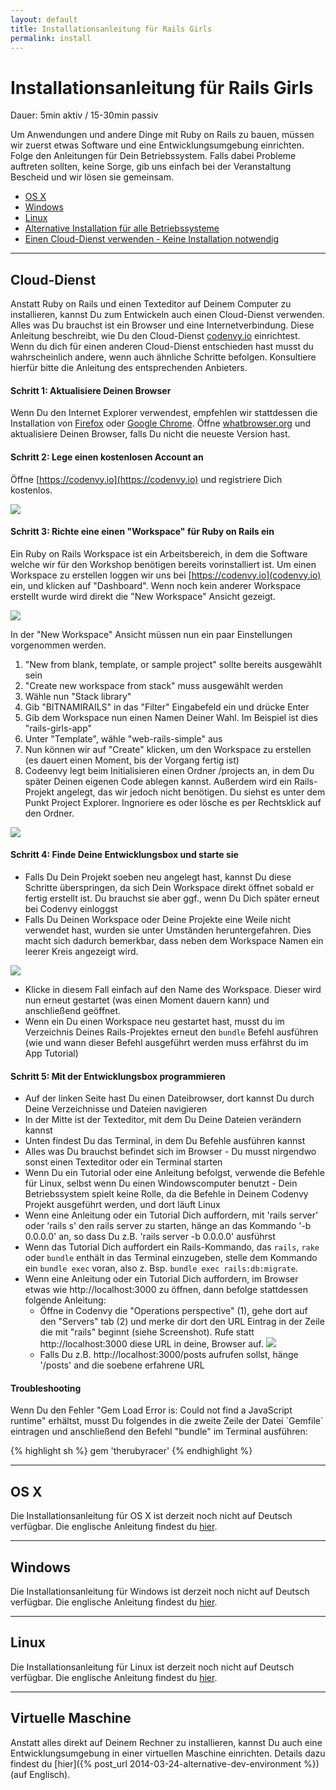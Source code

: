 ```yaml
---
layout: default
title: Installationsanleitung für Rails Girls
permalink: install
---
```


# Installationsanleitung für Rails Girls
<span class="muted">Dauer: 5min aktiv / 15-30min passiv</span>

Um Anwendungen und andere Dinge mit Ruby on Rails zu bauen, müssen wir zuerst etwas Software und eine Entwicklungsumgebung einrichten. Folge den Anleitungen für Dein Betriebssystem. Falls dabei Probleme auftreten sollten, keine Sorge, gib uns einfach bei der Veranstaltung Bescheid und wir lösen sie gemeinsam.

* [OS X](#os-x)
* [Windows](#windows)
* [Linux](#linux)
* [Alternative Installation für alle Betriebssysteme](#virtuelle-maschine)
* [Einen Cloud-Dienst verwenden - Keine Installation notwendig](#cloud-dienst)

<hr />

## Cloud-Dienst

Anstatt Ruby on Rails und einen Texteditor auf Deinem Computer zu installieren, kannst Du zum Entwickeln auch einen Cloud-Dienst verwenden. Alles was Du brauchst ist ein Browser und eine Internetverbindung. Diese Anleitung beschreibt, wie Du den Cloud-Dienst [codenvy.io](https://codenvy.io) einrichtest. Wenn du dich für einen anderen Cloud-Dienst entschieden hast musst du wahrscheinlich andere, wenn auch ähnliche Schritte befolgen. Konsultiere hierfür bitte die Anleitung des entsprechenden Anbieters.

#### Schritt 1: Aktualisiere Deinen Browser

Wenn Du den Internet Explorer verwendest, empfehlen wir stattdessen die Installation von [Firefox](https://mozilla.org/firefox) oder [Google Chrome](https://google.com/chrome). Öffne [whatbrowser.org](https://whatbrowser.org) und aktualisiere Deinen Browser, falls Du nicht die neueste Version hast.


#### Schritt 2: Lege einen kostenlosen Account an

Öffne [https://codenvy.io](https://codenvy.io) und registriere Dich kostenlos.


![](/images/install/create-account.jpg)


#### Schritt 3: Richte eine einen "Workspace" für Ruby on Rails ein

Ein Ruby on Rails Workspace ist ein Arbeitsbereich, in dem die Software welche wir für den Workshop benötigen bereits vorinstalliert ist. Um einen Workspace zu erstellen loggen wir uns bei [https://codenvy.io](codenvy.io) ein, und klicken auf "Dashboard". Wenn noch kein anderer Workspace erstellt wurde wird direkt die "New Workspace" Ansicht gezeigt.

![](/images/install/create-workspace-dashboard.jpg)

In der "New Workspace" Ansicht müssen nun ein paar Einstellungen vorgenommen werden.

1. "New from blank, template, or sample project" sollte bereits ausgewählt sein
2. "Create new workspace from stack" muss ausgewählt werden
3. Wähle nun "Stack library"
4. Gib "BITNAMIRAILS" in das "Filter" Eingabefeld ein und drücke Enter
5. Gib dem Workspace nun einen Namen Deiner Wahl. Im Beispiel ist dies "rails-girls-app"
6. Unter "Template", wähle "web-rails-simple" aus
7. Nun können wir auf "Create" klicken, um den Workspace zu erstellen (es dauert einen Moment, bis der Vorgang fertig ist)
8. Codeenvy legt beim Initialisieren einen Ordner /projects an, in dem Du später Deinen eigenen Code ablegen kannst. Außerdem wird ein Rails-Projekt angelegt, das wir jedoch nicht benötigen. Du siehst es unter dem Punkt Project Explorer. Ingnoriere es oder lösche es per Rechtsklick auf den Ordner.

![](/images/install/create-workspace.jpg)

#### Schritt 4: Finde Deine Entwicklungsbox und starte sie

* Falls Du Dein Projekt soeben neu angelegt hast, kannst Du diese Schritte überspringen, da sich Dein Workspace direkt öffnet sobald er fertig erstellt ist. Du brauchst sie aber ggf., wenn Du Dich später erneut bei Codenvy einloggst
* Falls Du Deinen Workspace oder Deine Projekte eine Weile nicht verwendet hast, wurden sie unter Umständen heruntergefahren. Dies macht sich dadurch bemerkbar, dass neben dem Workspace Namen ein leerer Kreis angezeigt wird.

![](/images/install/start-workspace.jpg)

* Klicke in diesem Fall einfach auf den Name des Workspace. Dieser wird nun erneut gestartet (was einen Moment dauern kann) und anschließend geöffnet.
* Wenn ein Du einen Workspace neu gestartet hast, musst du im Verzeichnis Deines Rails-Projektes erneut den `bundle` Befehl ausführen (wie und wann dieser Befehl ausgeführt werden muss erfährst du im App Tutorial)


#### Schritt 5: Mit der Entwicklungsbox programmieren

* Auf der linken Seite hast Du einen Dateibrowser, dort kannst Du durch Deine Verzeichnisse und Dateien navigieren
* In der Mitte ist der Texteditor, mit dem Du Deine Dateien verändern kannst
* Unten findest Du das Terminal, in dem Du Befehle ausführen kannst
* Alles was Du brauchst befindet sich im Browser - Du musst nirgendwo sonst einen Texteditor oder ein Terminal starten
* Wenn Du ein Tutorial oder eine Anleitung befolgst, verwende die Befehle für Linux, selbst wenn Du einen Windowscomputer benutzt - Dein Betriebssystem spielt keine Rolle, da die Befehle in Deinem Codenvy Projekt ausgeführt werden, und dort läuft Linux
* Wenn eine Anleitung oder ein Tutorial Dich auffordern, mit 'rails server' oder 'rails s' den rails server zu starten, hänge an das Kommando '-b 0.0.0.0' an, so dass Du z.B. 'rails server -b 0.0.0.0' ausführst
* Wenn das Tutorial Dich auffordert ein Rails-Kommando, das `rails`, `rake` oder `bundle` enthält in das Terminal einzugeben, stelle dem Kommando ein `bundle exec` voran, also z. Bsp. `bundle exec rails:db:migrate`.
* Wenn eine Anleitung oder ein Tutorial Dich auffordern, im Browser etwas wie http://localhost:3000 zu öffnen, dann befolge stattdessen folgende Anleitung:
  * Öffne in Codenvy die "Operations perspective" (1), gehe dort auf den "Servers" tab (2) und merke dir dort den URL Eintrag in der Zeile die mit "rails" beginnt (siehe Screenshot). Rufe statt http://localhost:3000 diese URL in deine, Browser auf.
  ![](/images/install/get-workspace-ip.jpg)
  * Falls Du z.B. http://localhost:3000/posts aufrufen sollst, hänge '/posts' and die soebene erfahrene URL

#### Troubleshooting

<p>Wenn Du den Fehler "Gem Load Error is: Could not find a JavaScript runtime" erhältst, musst Du folgendes in die zweite Zeile der Datei `Gemfile` eintragen und anschließend den Befehl "bundle" im Terminal ausführen:</p>
</div>

{% highlight sh %}
gem 'therubyracer'
{% endhighlight %}

<hr />


## OS X

Die Installationsanleitung für OS X ist derzeit noch nicht auf Deutsch verfügbar. Die englische Anleitung findest du [hier](http://guides.railsgirls.com/install#setup-for-os-x).

<hr />

## Windows

Die Installationsanleitung für Windows ist derzeit noch nicht auf Deutsch verfügbar. Die englische Anleitung findest du [hier](http://guides.railsgirls.com/install#setup-for-windows).


<hr />

## Linux

Die Installationsanleitung für Linux ist derzeit noch nicht auf Deutsch verfügbar. Die englische Anleitung findest du [hier](http://guides.railsgirls.com/install#setup-for-linux).



<hr />

## Virtuelle Maschine

Anstatt alles direkt auf Deinem Rechner zu installieren, kannst Du auch eine Entwicklungsumgebung in einer virtuellen Maschine einrichten. Details dazu findest du [hier]({% post_url 2014-03-24-alternative-dev-environment %}) (auf Englisch).
